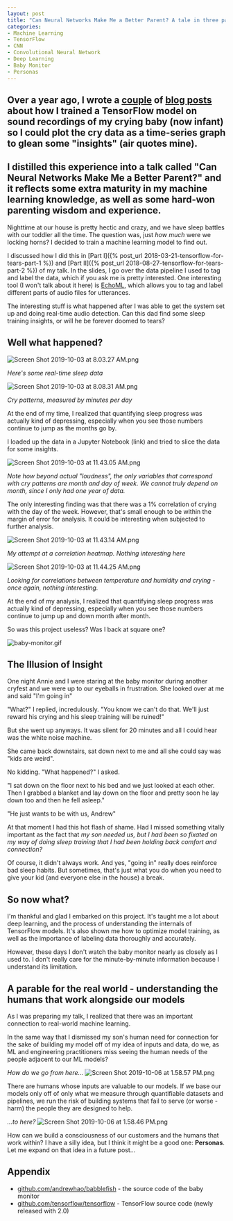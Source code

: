 ```yaml
---
layout: post
title: "Can Neural Networks Make Me a Better Parent? A tale in three parts"
categories:
- Machine Learning
- TensorFlow
- CNN
- Convolutional Neural Network
- Deep Learning
- Baby Monitor
- Personas
---
```


<h2 class="intro">
Over a year ago, I wrote a <a href="{% post_url 2018-03-21-tensorflow-for-tears-part-1 %}">couple</a> of <a href="{% post_url 2018-08-27-tensorflow-for-tears-part-2 %}">blog posts</a> about how I trained a TensorFlow model on sound recordings of my crying baby (now infant) so I could plot the cry data as a time-series graph to glean some "insights" (air quotes mine).
</h2>

<h2 class="intro">
I distilled this experience into a talk called "Can Neural Networks Make Me a Better Parent?" and it reflects some extra maturity in my machine learning knowledge, as well as some hard-won parenting wisdom and experience.
</h2>

<script async class="speakerdeck-embed" data-id="01b04271a7fc42a996799435411f660b" data-ratio="1.77777777777778" src="//speakerdeck.com/assets/embed.js"></script>

Nighttime at our house is pretty hectic and crazy, and we have sleep battles with our toddler all the time. The question was, just _how much_ were we locking horns? I decided to train a machine learning model to find out.

I discussed how I did this in [Part I]({% post_url 2018-03-21-tensorflow-for-tears-part-1 %}) and [Part II]({% post_url 2018-08-27-tensorflow-for-tears-part-2 %}) of my talk. In the slides, I go over the data pipeline I used to tag and label the data, which if you ask me is pretty interested. One interesting tool (I won't talk about it here) is [EchoML](https://github.com/ritazh/EchoML), which allows you to tag and label different parts of audio files for utterances.

The interesting stuff is what happened after I was able to get the system set up and doing real-time audio detection. Can this dad find some sleep training insights, or will he be forever doomed to tears?

## Well what happened?

![Screen Shot 2019-10-03 at 8.03.27 AM.png](/images/0e12d38b53aa40958f292de34d8071b2)

_Here's some real-time sleep data_

![Screen Shot 2019-10-03 at 8.08.31 AM.png](/images/6bce0facbf6e44ffa8726db7992c6aa5)

_Cry patterns, measured by minutes per day_

At the end of my time, I realized that quantifying sleep progress was actually kind of depressing, especially when you see those numbers continue to jump as the months go by.

I loaded up the data in a Jupyter Notebook (link) and tried to slice the data for some insights.

![Screen Shot 2019-10-03 at 11.43.05 AM.png](/images/cab024dab6e2433ea0d236c4fd355a72)

_Note how beyond actual "loudness", the only variables that correspond with cry patterns are month and day of week. We cannot truly depend on month, since I only had one year of data._

The only interesting finding was that there was a 1% correlation of crying with the day of the week. However, that's small enough to be within the margin of error for analysis. It could be interesting when subjected to further analysis.

![Screen Shot 2019-10-03 at 11.43.14 AM.png](/images/bfe15b1ae5874715a55ba697e35934d0)

_My attempt at a correlation heatmap. Nothing interesting here_

![Screen Shot 2019-10-03 at 11.44.25 AM.png](/images/2e4e92f1094e4843a28e6de5254ec4fc)

_Looking for correlations between temperature and humidity and crying - once again, nothing interesting._

At the end of my analysis, I realized that quantifying sleep progress was actually kind of depressing, especially when you see those numbers continue to jump up and down month after month.

So was this project useless? Was I back at square one?

![baby-monitor.gif](/images/ca4d805b811b4b6086e58466e0f41d14)

## The Illusion of Insight

One night Annie and I were staring at the baby monitor during another cryfest and we were up to our eyeballs in frustration. She looked over at me and said "I'm going in"

"What?" I replied, incredulously. "You know we can't do that. We'll just reward his crying and his sleep training will be ruined!"

But she went up anyways. It was silent for 20 minutes and all I could hear was the white noise machine.

She came back downstairs, sat down next to me and all she could say was "kids are weird".

No kidding. "What happened?" I asked.

"I sat down on the floor next to his bed and we just looked at each other. Then I grabbed a blanket and lay down on the floor and pretty soon he lay down too and then he fell asleep."

"He just wants to be with us, Andrew"

At that moment I had this hot flash of shame. Had I missed something vitally important as the fact that _my son needed us, but I had been so fixated on my way of doing sleep training that I had been holding back comfort and connection?_

Of course, it didn't always work. And yes, "going in" really does reinforce bad sleep habits. But sometimes, that's just what you do when you need to give your kid (and everyone else in the house) a break.

## So now what?

I'm thankful and glad I embarked on this project. It's taught me a lot about deep learning, and the process of understanding the internals of TensorFlow models. It's also shown me how to optimize model training, as well as the importance of labeling data thoroughly and accurately.

However, these days I don't watch the baby monitor nearly as closely as I used to. I don't really care for the minute-by-minute information because I understand its limitation.

## A parable for the real world - understanding the humans that work alongside our models

As I was preparing my talk, I realized that there was an important connection to real-world machine learning.

In the same way that I dismissed my son's human need for connection for the sake of building my model off of my idea of inputs and data, do we, as ML and engineering practitioners miss seeing the human needs of the people adjacent to our ML models?

_How do we go from here..._
![Screen Shot 2019-10-06 at 1.58.57 PM.png](/images/245e3a9c964244efbb9666bdff7bf741)

There are humans whose inputs are valuable to our models. If we base our models only off of only what we measure through quantifiable datasets and pipelines, we run the risk of building systems that fail to serve (or worse - harm) the people they are designed to help.

_...to here?_
![Screen Shot 2019-10-06 at 1.58.46 PM.png](/images/bc717ded994241478794ca962fc6fceb)

How can we build a consciousness of our customers and the humans that work within? I have a silly idea, but I think it might be a good one: **Personas**. Let me expand on that idea in a future post...

## Appendix

* [github.com/andrewhao/babblefish](https://www.github.com/andrewhao/babblefish) - the source code of the baby monitor
* [github.com/tensorflow/tensorflow](https://www.github.com/andrewhao/babblefish) - TensorFlow source code (newly released with 2.0)
